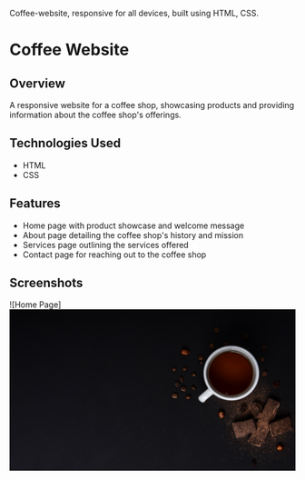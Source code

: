 
Coffee-website, responsive for all devices, built using HTML, CSS.

# Coffee Website

## Overview

A responsive website for a coffee shop, showcasing products and providing information about the coffee shop's offerings.

## Technologies Used

- HTML
- CSS

## Features

- Home page with product showcase and welcome message
- About page detailing the coffee shop's history and mission
- Services page outlining the services offered
- Contact page for reaching out to the coffee shop

## Screenshots

![Home Page]
<img src="images/hero-bg.jpg" alt="Coffee Logo" />







